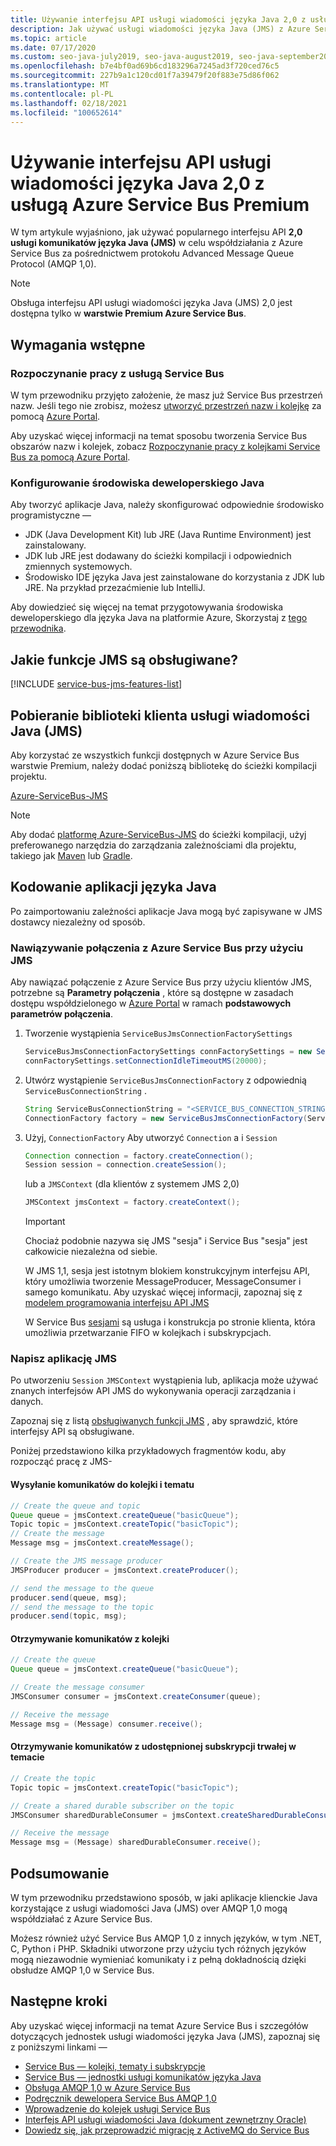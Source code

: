 ```yaml
---
title: Używanie interfejsu API usługi wiadomości języka Java 2,0 z usługą Azure Service Bus Premium
description: Jak używać usługi wiadomości języka Java (JMS) z Azure Service Bus
ms.topic: article
ms.date: 07/17/2020
ms.custom: seo-java-july2019, seo-java-august2019, seo-java-september2019
ms.openlocfilehash: b7e4bf0ad69b6cd183296a7245ad3f720ced76c5
ms.sourcegitcommit: 227b9a1c120cd01f7a39479f20f883e75d86f062
ms.translationtype: MT
ms.contentlocale: pl-PL
ms.lasthandoff: 02/18/2021
ms.locfileid: "100652614"
---
```

# <a name="use-java-message-service-20-api-with-azure-service-bus-premium"></a>Używanie interfejsu API usługi wiadomości języka Java 2,0 z usługą Azure Service Bus Premium

W tym artykule wyjaśniono, jak używać popularnego interfejsu API **2,0 usługi komunikatów języka Java (JMS)** w celu współdziałania z Azure Service Bus za pośrednictwem protokołu Advanced Message Queue Protocol (AMQP 1,0).

> [!NOTE]
> Obsługa interfejsu API usługi wiadomości języka Java (JMS) 2,0 jest dostępna tylko w **warstwie Premium Azure Service Bus**.
>

## <a name="pre-requisites"></a>Wymagania wstępne

### <a name="get-started-with-service-bus"></a>Rozpoczynanie pracy z usługą Service Bus

W tym przewodniku przyjęto założenie, że masz już Service Bus przestrzeń nazw. Jeśli tego nie zrobisz, możesz [utworzyć przestrzeń nazw i kolejkę](service-bus-create-namespace-portal.md) za pomocą [Azure Portal](https://portal.azure.com). 

Aby uzyskać więcej informacji na temat sposobu tworzenia Service Bus obszarów nazw i kolejek, zobacz [Rozpoczynanie pracy z kolejkami Service Bus za pomocą Azure Portal](service-bus-quickstart-portal.md).

### <a name="set-up-a-java-development-environment"></a>Konfigurowanie środowiska deweloperskiego Java

Aby tworzyć aplikacje Java, należy skonfigurować odpowiednie środowisko programistyczne — 
   * JDK (Java Development Kit) lub JRE (Java Runtime Environment) jest zainstalowany.
   * JDK lub JRE jest dodawany do ścieżki kompilacji i odpowiednich zmiennych systemowych.
   * Środowisko IDE języka Java jest zainstalowane do korzystania z JDK lub JRE. Na przykład przezaćmienie lub IntelliJ.

Aby dowiedzieć się więcej na temat przygotowywania środowiska deweloperskiego dla języka Java na platformie Azure, Skorzystaj z [tego przewodnika](https://docs.microsoft.com/azure/developer/java/fundamentals/).

## <a name="what-jms-features-are-supported"></a>Jakie funkcje JMS są obsługiwane?

[!INCLUDE [service-bus-jms-features-list](../../includes/service-bus-jms-feature-list.md)]

## <a name="downloading-the-java-message-service-jms-client-library"></a>Pobieranie biblioteki klienta usługi wiadomości Java (JMS)

Aby korzystać ze wszystkich funkcji dostępnych w Azure Service Bus warstwie Premium, należy dodać poniższą bibliotekę do ścieżki kompilacji projektu.

[Azure-ServiceBus-JMS](https://search.maven.org/artifact/com.microsoft.azure/azure-servicebus-jms)

> [!NOTE]
> Aby dodać [platformę Azure-ServiceBus-JMS](https://search.maven.org/artifact/com.microsoft.azure/azure-servicebus-jms) do ścieżki kompilacji, użyj preferowanego narzędzia do zarządzania zależnościami dla projektu, takiego jak [Maven](https://maven.apache.org/) lub [Gradle](https://gradle.org/).
>

## <a name="coding-java-applications"></a>Kodowanie aplikacji języka Java

Po zaimportowaniu zależności aplikacje Java mogą być zapisywane w JMS dostawcy niezależny od sposób.

### <a name="connecting-to-azure-service-bus-using-jms"></a>Nawiązywanie połączenia z Azure Service Bus przy użyciu JMS

Aby nawiązać połączenie z Azure Service Bus przy użyciu klientów JMS, potrzebne są **Parametry połączenia** , które są dostępne w zasadach dostępu współdzielonego w [Azure Portal](https://portal.azure.com) w ramach **podstawowych parametrów połączenia**.

1. Tworzenie wystąpienia `ServiceBusJmsConnectionFactorySettings`

    ```java
    ServiceBusJmsConnectionFactorySettings connFactorySettings = new ServiceBusJmsConnectionFactorySettings();
    connFactorySettings.setConnectionIdleTimeoutMS(20000);
    ```
2. Utwórz wystąpienie `ServiceBusJmsConnectionFactory` z odpowiednią `ServiceBusConnectionString` .

    ```java
    String ServiceBusConnectionString = "<SERVICE_BUS_CONNECTION_STRING_WITH_MANAGE_PERMISSIONS>";
    ConnectionFactory factory = new ServiceBusJmsConnectionFactory(ServiceBusConnectionString, connFactorySettings);
    ```

3. Użyj, `ConnectionFactory` Aby utworzyć `Connection` a i `Session` 

    ```java
    Connection connection = factory.createConnection();
    Session session = connection.createSession();
    ```
    lub a `JMSContext` (dla klientów z systemem JMS 2,0)

    ```java
    JMSContext jmsContext = factory.createContext();
    ```

    >[!IMPORTANT]
    > Chociaż podobnie nazywa się JMS "sesja" i Service Bus "sesja" jest całkowicie niezależna od siebie.
    >
    > W JMS 1,1, sesja jest istotnym blokiem konstrukcyjnym interfejsu API, który umożliwia tworzenie MessageProducer, MessageConsumer i samego komunikatu. Aby uzyskać więcej informacji, zapoznaj się z [modelem programowania interfejsu API JMS](https://docs.oracle.com/javaee/6/tutorial/doc/bnceh.html)
    >
    > W Service Bus [sesjami](message-sessions.md) są usługa i konstrukcja po stronie klienta, która umożliwia przetwarzanie FIFO w kolejkach i subskrypcjach.
    >

### <a name="write-the-jms-application"></a>Napisz aplikację JMS

Po utworzeniu `Session` `JMSContext` wystąpienia lub, aplikacja może używać znanych interfejsów API JMS do wykonywania operacji zarządzania i danych.

Zapoznaj się z listą [obsługiwanych funkcji JMS](how-to-use-java-message-service-20.md#what-jms-features-are-supported) , aby sprawdzić, które interfejsy API są obsługiwane.

Poniżej przedstawiono kilka przykładowych fragmentów kodu, aby rozpocząć pracę z JMS-

#### <a name="sending-messages-to-a-queue-and-topic"></a>Wysyłanie komunikatów do kolejki i tematu

```java
// Create the queue and topic
Queue queue = jmsContext.createQueue("basicQueue");
Topic topic = jmsContext.createTopic("basicTopic");
// Create the message
Message msg = jmsContext.createMessage();

// Create the JMS message producer
JMSProducer producer = jmsContext.createProducer();

// send the message to the queue
producer.send(queue, msg);
// send the message to the topic
producer.send(topic, msg);
```

#### <a name="receiving-messages-from-a-queue"></a>Otrzymywanie komunikatów z kolejki

```java
// Create the queue
Queue queue = jmsContext.createQueue("basicQueue");

// Create the message consumer
JMSConsumer consumer = jmsContext.createConsumer(queue);

// Receive the message
Message msg = (Message) consumer.receive();
```

#### <a name="receiving-messages-from-a-shared-durable-subscription-on-a-topic"></a>Otrzymywanie komunikatów z udostępnionej subskrypcji trwałej w temacie

```java
// Create the topic
Topic topic = jmsContext.createTopic("basicTopic");

// Create a shared durable subscriber on the topic
JMSConsumer sharedDurableConsumer = jmsContext.createSharedDurableConsumer(topic, "sharedDurableConsumer");

// Receive the message
Message msg = (Message) sharedDurableConsumer.receive();
```

## <a name="summary"></a>Podsumowanie

W tym przewodniku przedstawiono sposób, w jaki aplikacje klienckie Java korzystające z usługi wiadomości Java (JMS) over AMQP 1,0 mogą współdziałać z Azure Service Bus.

Możesz również użyć Service Bus AMQP 1,0 z innych języków, w tym .NET, C, Python i PHP. Składniki utworzone przy użyciu tych różnych języków mogą niezawodnie wymieniać komunikaty i z pełną dokładnością dzięki obsłudze AMQP 1,0 w Service Bus.

## <a name="next-steps"></a>Następne kroki

Aby uzyskać więcej informacji na temat Azure Service Bus i szczegółów dotyczących jednostek usługi wiadomości języka Java (JMS), zapoznaj się z poniższymi linkami — 
* [Service Bus — kolejki, tematy i subskrypcje](service-bus-queues-topics-subscriptions.md)
* [Service Bus — jednostki usługi komunikatów języka Java](service-bus-queues-topics-subscriptions.md#java-message-service-jms-20-entities)
* [Obsługa AMQP 1,0 w Azure Service Bus](service-bus-amqp-overview.md)
* [Podręcznik dewelopera Service Bus AMQP 1,0](service-bus-amqp-dotnet.md)
* [Wprowadzenie do kolejek usługi Service Bus](service-bus-dotnet-get-started-with-queues.md)
* [Interfejs API usługi wiadomości Java (dokument zewnętrzny Oracle)](https://docs.oracle.com/javaee/7/api/javax/jms/package-summary.html)
* [Dowiedz się, jak przeprowadzić migrację z ActiveMQ do Service Bus](migrate-jms-activemq-to-servicebus.md)
